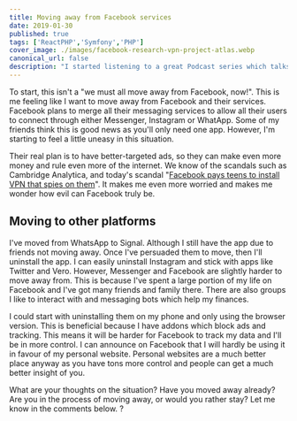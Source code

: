 ```yaml
---
title: Moving away from Facebook services
date: 2019-01-30
published: true
tags: ['ReactPHP','Symfony','PHP']
cover_image: ./images/facebook-research-vpn-project-atlas.webp
canonical_url: false
description: "I started listening to a great Podcast series which talks a lot about different PHP and server technologies and on one of the later episodes, they talk about ReactPHP."
---
```


To start, this isn't a "we must all move away from Facebook, now!". This is me feeling like I want to move away from Facebook and their services. Facebook plans to merge all their messaging services to allow all their users to connect through either Messenger, Instagram or WhatApp. Some of my friends think this is good news as you'll only need one app. However, I'm starting to feel a little uneasy in this situation.

Their real plan is to have better-targeted ads, so they can make even more money and rule even more of the internet. We know of the scandals such as Cambridge Analytica, and today's scandal "[Facebook pays teens to install VPN that spies on them](https://techcrunch.com/2019/01/29/facebook-project-atlas/)". It makes me even more worried and makes me wonder how evil can Facebook truly be.

## Moving to other platforms

I've moved from WhatsApp to Signal. Although I still have the app due to friends not moving away. Once I've persuaded them to move, then I'll uninstall the app. I can easily uninstall Instagram and stick with apps like Twitter and Vero. However, Messenger and Facebook are slightly harder to move away from. This is because I've spent a large portion of my life on Facebook and I've got many friends and family there. There are also groups I like to interact with and messaging bots which help my finances.

I could start with uninstalling them on my phone and only using the browser version. This is beneficial because I have addons which block ads and tracking. This means it will be harder for Facebook to track my data and I'll be in more control. I can announce on Facebook that I will hardly be using it in favour of my personal website. Personal websites are a much better place anyway as you have tons more control and people can get a much better insight of you.

What are your thoughts on the situation? Have you moved away already? Are you in the process of moving away, or would you rather stay? Let me know in the comments below. ?
